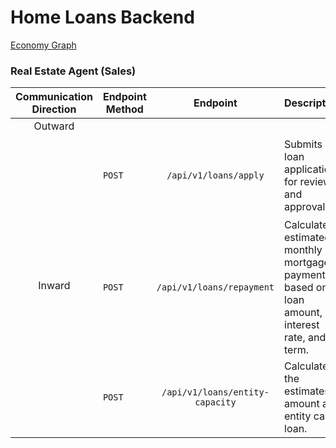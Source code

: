 # Home Loans Backend

[Economy Graph](https://gremlify.com/uj3behl0kqd/1)


### Real Estate Agent (Sales)
<table>
    <thead>
        <tr>
            <th>Communication Direction</th>
            <th>Endpoint Method</th>
            <th>Endpoint</th>
            <th>Description</th>
            <th>Parameters</th>
        </tr>
    </thead>
    <tbody>
        <tr>
            <td rowspan=1 align="center">Outward</td>
        </tr>
        <tr>
            <td rowspan=12 align="center">Inward</td>
            <td rowspan=6><code>POST</code></td>
            <td rowspan=6 align="center"><code>/api/v1/loans/apply</code></td>
            <td rowspan=6>Submits a loan application for review and approval.</td>
            <td><code>personaID</code></td>
        </tr>
        <tr>
            <td><code>propertyID</code></td>
        </tr>
        <tr>
            <td><code>loanAmountCents</code></td>
        </tr>
        <tr>
            <td><code>loanDurationMonths</code></td>
        </tr>
        <tr>
            <td><code>downAmountCents</code></td>
        </tr>
        <tr>
            <td><code>creditScore</code></td>
        </tr>
        <tr>
            <td rowspan=3><code>POST</code></td>
            <td rowspan=3 align="center"><code>/api/v1/loans/repayment</code></td>
            <td rowspan=3>Calculates estimated monthly mortgage payments based on loan amount, interest rate, and term.</td>
            <td><code>loanAmountCents</code></td>
        </tr>
        <tr>
            <td><code>loanDurationMonths</code></td>
        </tr>
        <tr>
            <td><code>downAmountCents</code></td>
        </tr>
        <tr>
            <td rowspan=3><code>POST</code></td>
            <td rowspan=3 align="center"><code>/api/v1/loans/entity-capacity</code></td>
            <td rowspan=3>Calculates the estimates amount an entity can loan.</td>
            <td><code>creditScore</code></td>
        </tr>
        <tr>
            <td><code>liquidWorthCents</code></td>
        </tr>
        <tr>
            <td><code>incomeCents</code></td>
        </tr>
    </tbody>
    
</table>